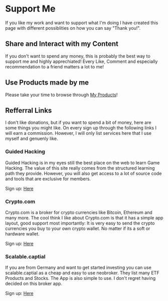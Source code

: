 # Support Me
If you like my work and want to support what I'm doing I have created this page with different possiblities on how you can say "Thank you!".

## Share and Interact with my Content
If you don't want to spend any money, this is probably the best way to support me and highly apprechiated!
Every Like, Comment and especially recommendation to a friend matters a lot to me!

## Use Products made by me
Please take your time to browse through [My Products](/products/index.html)!

## Refferral Links
I don't like donations, but if you want to spend a bit of money, here are some things you might like.
On every sign up through the following links I will earn a commission.
However, I will only list services here that I use myself and genuenly like.

### Guided Hacking
Guided Hacking is in my eyes still the best place on the web to learn Game Hacking.
The value of this site really comes from the structured learning path they provide.
However, you will also get access to a lot of source code and tools that are exclusive
for members.

Sign up: [Here](https://guidedhacking.com/?referralcode=JM5dz)

### Crypto.com
Crypto.com is a broker for crypto currencies like Bitcoin, Ethereum and many more.
The cool think I like about Crypto.com is that it has a simple app layout, good support most importantly:
It is very easy to send the crypto currencies you buy to your own crypto wallet.
No matter if its a soft or hardware wallet.

Sign up: [Here](https://crypto.com/app/42d7gmtc4g)

### Scalable.captial
If you are from Germany and want to get started investing you can use scalable.captial
as a cheap and easy to use neobroker. They list many ETF Products and Stocks.
The App is also simple to use. I don't regret having decided on this broker app.

Sign up: [Here](https://de.scalable.capital/einladung/bb4cvp)